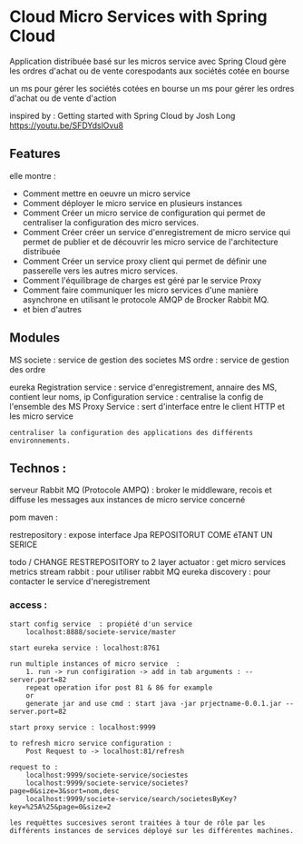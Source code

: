 # Cloud Micro Services with Spring Cloud

Application distribuée basé sur les micros service avec Spring Cloud
gère les ordres d'achat ou de vente corespodants aux sociétés cotée en bourse

un ms pour gérer les sociétés cotées en bourse
un ms pour gérer les ordres d'achat ou de vente d'action

inspired by : 
Getting started with Spring Cloud by Josh Long
https://youtu.be/SFDYdslOvu8

## Features

elle montre : 
- Comment mettre en oeuvre un micro service
- Comment déployer le micro service en plusieurs instances
- Comment Créer un micro service de configuration qui permet de centraliser la configuration des micro services.
- Comment Créer créer un service d'enregistrement de micro service qui permet de publier et de découvrir les micro service de l'architecture distribuée
- Comment Créer un service proxy client qui permet de définir une passerelle vers les autres micro services.
- Comment l'équilibrage de charges est géré par le service Proxy
- Comment faire communiquer les micro services d'une manière asynchrone en utilisant le protocole AMQP de Brocker Rabbit MQ.
- et bien d'autres


## Modules

MS societe					:  service de gestion des societes 
MS ordre					: service de gestion des ordre

eureka Registration service	: service d'enregistrement, annaire des MS, contient leur noms, ip 
Configuration service		: centralise la config de l'ensemble des MS
Proxy Service  				: sert d'interface entre le client HTTP et les micro service

 	centraliser la configuration des applications des différents environnements.

## Technos :

serveur Rabbit MQ (Protocole AMPQ) : broker le middleware, recois et diffuse les messages aux instances de micro service concerné

pom maven :

restrepository : expose interface Jpa REPOSITORUT COME éTANT  UN SERICE

todo / CHANGE RESTREPOSITORY to 2 layer 
actuator : 	get micro services metrics
stream rabbit : pour utiliser rabbit MQ
eureka discovery : pour contacter le service d'neregistrement 


### access :
 
	start config service  : propiété d'un service 
		localhost:8888/societe-service/master

	start eureka service : localhost:8761
	
	run multiple instances of micro service  :  
		1. run -> run configiration -> add in tab arguments : --server.port=82 
		repeat operation ifor post 81 & 86 for example
		or
		generate jar and use cmd : start java -jar prjectname-0.0.1.jar --server.port=82 
		
	start proxy service : localhost:9999
	 
	to refresh micro service configuration : 
		Post Request to -> localhost:81/refresh
		
	request to : 
		localhost:9999/societe-service/sociestes
		localhost:9999/societe-service/societes?page=0&size=3&sort=nom,desc
		localhost:9999/societe-service/search/societesByKey?key=%25A%25&page=0&size=2
		
	les requêttes succesives seront traitées à tour de rôle par les différents instances de services déployé sur les différentes machines.


	
